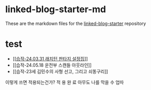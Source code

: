 # linked-blog-starter-md
These are the markdown files for the [linked-blog-starter](https://github.com/matthewwong525/linked-blog-starter) repository

# test
- [[[습작-24.03.31 래치턴 판타지 설정집]()]]
- [[습작-24.05.18 운전부 스캔들 아웃라인]]
- [[습작-23세 김민수의 사형 선고, 그리고 쇠똥구리]]

 이렇게 쓰면 적용되는건가?
 적 용 완 료
 아무도 나를 막을 수 업따
 